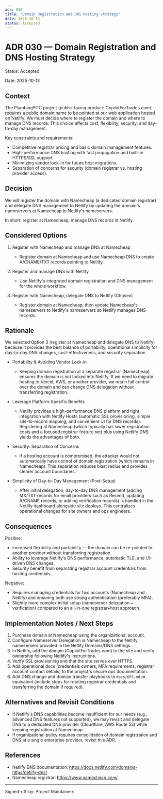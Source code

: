 ```yaml
---
adr: 030
title: "Domain Registration and DNS Hosting Strategy"
date: 2025-10-13
status: Accepted
---
```


# ADR 030 — Domain Registration and DNS Hosting Strategy

Status: Accepted

Date: 2025-10-13

## Context

The PlumbingPOC project (public-facing product: CopilotForTrades.com) requires a public domain name to be pointed at our web application hosted on Netlify. We must decide where to register the domain and where to manage DNS records. This choice affects cost, flexibility, security, and day-to-day management.

Key constraints and requirements:

- Competitive registrar pricing and basic domain management features.
- High-performance DNS hosting with fast propagation and built-in HTTPS/SSL support.
- Minimizing vendor lock-in for future host migrations.
- Separation of concerns for security (domain registrar vs. hosting provider access).

## Decision

We will register the domain with Namecheap (a dedicated domain registrar) and delegate DNS management to Netlify by updating the domain's nameservers at Namecheap to Netlify's nameservers.

In short: register at Namecheap; manage DNS records in Netlify.

## Considered Options

1. Register with Namecheap and manage DNS at Namecheap
   - Register domain at Namecheap and use Namecheap DNS to create A/CNAME/TXT records pointing to Netlify.

2. Register and manage DNS with Netlify
   - Use Netlify's integrated domain registration and DNS management for the whole workflow.

3. Register with Namecheap, delegate DNS to Netlify (Chosen)
   - Register domain at Namecheap, then update Namecheap's nameservers to Netlify's nameservers so Netlify manages DNS records.

## Rationale

We selected Option 3 (register at Namecheap and delegate DNS to Netlify) because it provides the best balance of portability, operational simplicity for day-to-day DNS changes, cost-effectiveness, and security separation.

- Portability & Avoiding Vendor Lock-in
  - Keeping domain registration at a separate registrar (Namecheap) ensures the domain is not locked into Netlify. If we need to migrate hosting to Vercel, AWS, or another provider, we retain full control over the domain and can change DNS delegation without transferring registration.

- Leverage Platform-Specific Benefits
  - Netlify provides a high-performance DNS platform and tight integration with Netlify Hosts (automatic SSL provisioning, simple site-to-record mapping, and convenient UI for DNS records). Registering at Namecheap (which typically has lower registration costs and a focused registrar feature set) plus using Netlify DNS yields the advantages of both.

- Security: Separation of Concerns
  - If a hosting account is compromised, the attacker would not automatically have control of domain registration (which remains in Namecheap). This separation reduces blast radius and provides clearer account boundaries.

- Simplicity of Day-to-Day Management (Post-Setup)
  - After initial delegation, day-to-day DNS management (adding MX/TXT records for email providers such as Resend, updating A/CNAME records, or adding verification records) is handled in the Netlify dashboard alongside site deploys. This centralizes operational changes for site owners and ops engineers.

## Consequences

Positive:

- Increased flexibility and portability — the domain can be re-pointed to another provider without transferring registration.
- Ability to leverage Netlify's DNS performance, automatic TLS, and UI-driven DNS changes.
- Security benefit from separating registrar account credentials from hosting credentials.

Negative:

- Requires managing credentials for two accounts (Namecheap and Netlify) and ensuring both use strong authentication (preferably MFA).
- Slightly more complex initial setup (nameserver delegation + verification) compared to an all-in-one registrar+host approach.

## Implementation Notes / Next Steps

1. Purchase domain at Namecheap using the organizational account.
2. Configure Nameserver Delegation in Namecheap to the Netlify nameservers provided in the Netlify Domains/DNS settings.
3. In Netlify, add the domain (CopilotForTrades.com) to the site and verify ownership following Netlify's instructions.
4. Verify SSL provisioning and that the site serves over HTTPS.
5. Add operational docs (credentials owners, MFA requirements, registrar account contact details) to the project's secure ops documentation.
6. Add DNS change and domain transfer playbooks to `docs/OPS.md` or equivalent (include steps for rotating registrar credentials and transferring the domain if required).

## Alternatives and Revisit Conditions

- If Netlify's DNS capabilities become insufficient for our needs (e.g., advanced DNS features not supported), we may revisit and delegate DNS to a dedicated DNS provider (Cloudflare, AWS Route 53) while keeping registration at Namecheap.
- If organizational policy requires consolidation of domain registration and DNS at a single enterprise provider, revisit this ADR.

## References

- Netlify DNS documentation: https://docs.netlify.com/domains-https/netlify-dns/
- Namecheap registrar: https://www.namecheap.com/

---
Signed-off-by: Project Maintainers
